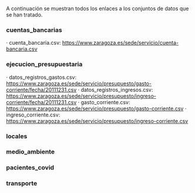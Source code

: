 A continuación se muestran todos los enlaces a los conjuntos de datos que se han tratado.

### cuentas_bancarias
· cuenta_bancaria.csv: https://www.zaragoza.es/sede/servicio/cuenta-bancaria.csv

### ejecucion_presupuestaria
· datos_registros_gastos.csv: https://www.zaragoza.es/sede/servicio/presupuesto/gasto-corriente/fecha/20111231.csv
· datos_registros_ingresos.csv: https://www.zaragoza.es/sede/servicio/presupuesto/ingreso-corriente/fecha/20111231.csv
· gasto_corriente.csv: https://www.zaragoza.es/sede/servicio/presupuesto/gasto-corriente.csv
· ingreso_corriente.csv: https://www.zaragoza.es/sede/servicio/presupuesto/ingreso-corriente.csv

### locales

### medio_ambiente

### pacientes_covid

### transporte